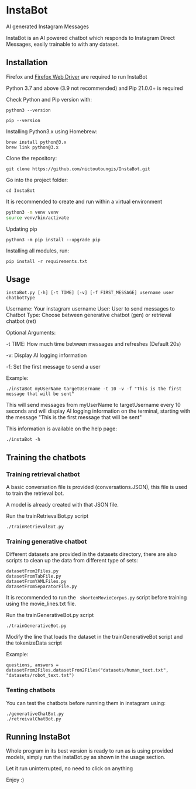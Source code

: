

# InstaBot

AI generated Instagram Messages

InstaBot is an AI powered chatbot which responds to Instagram Direct Messages, easily trainable to with any dataset.

## Installation

Firefox and [Firefox Web Driver](https://github.com/mozilla/geckodriver/releases) are required to run InstaBot

Python 3.7 and above (3.9 not recommended) and Pip 21.0.0+ is required

Check Python and Pip version with:

```python3 --version```

```pip --version```

Installing Python3.x using Homebrew:

```
brew install python@3.x
brew link python@3.x
```

Clone the repository:

```git clone https://github.com/nictoutoungis/InstaBot.git```

Go into the project folder:

```cd InstaBot```

It is recommended to create and run within a virtual environment

```sh
python3 -m venv venv
source venv/bin/activate
````

Updating pip

```python3 -m pip install --upgrade pip ```


Installing all modules, run:

```pip install -r requirements.txt```


## Usage

```instaBot.py [-h] [-t TIME] [-v] [-f FIRST_MESSAGE] username user chatbotType```

Username: Your instagram username
User: User to send messages to
Chatbot Type: Choose between generative chatbot (gen) or retrieval chatbot (ret)

Optional Arguments:

-t TIME: How much time between messages and refreshes (Default 20s)

-v: Display AI logging information

-f: Set the first message to send a user

Example:

```./instaBot myUserName targetUsername -t 10 -v -f "This is the first message that will be sent"```

This will send messages from myUserName to targetUsername every 10 seconds and will display AI logging information on the terminal, starting with the message "This is the first message that will be sent"

This information is available on the help page:

```./instaBot -h```

## Training the chatbots

### Training retrieval chatbot

A basic conversation file is provided (conversations.JSON), this file is used to train the retrieval bot. 

A model is already created with that JSON file.

Run the trainRetrievalBot.py script

`./trainRetrievalBot.py`

### Training generative chatbot

Different datasets are provided in the datasets directory, there are also scripts to clean up the data from different type of sets:

``` 
datasetFrom2Files.py
datasetFromTabFile.py
datasetFromYAMLFiles.py
datasetFromSeparatorFile.py
``` 

It is recommended to run the ``` shortenMovieCorpus.py``` script before training using the movie_lines.txt file.

Run the trainGenerativeBot.py script

`./trainGenerativeBot.py`

Modify the line that loads the dataset in the trainGenerativeBot script and the tokenizeData script

Example:

```
questions, answers = datasetFrom2Files.datasetFrom2Files("datasets/human_text.txt", "datasets/robot_text.txt")
``` 

### Testing chatbots

You can test the chatbots before running them in instagram using:
```
./generativeChatBot.py
./retreivalChatBot.py
```

## Running InstaBot

Whole program in its best version is ready to run as is using provided models, simply run the instaBot.py as shown in the usage section.

Let it run uninterrupted, no need to click on anything

Enjoy :)
